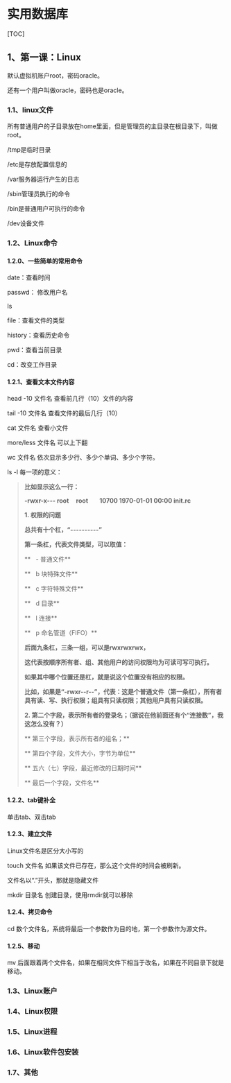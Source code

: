 # 实用数据库

[TOC]

## 1、第一课：Linux

默认虚拟机账户root，密码oracle。

还有一个用户叫做oracle，密码也是oracle。

### 1.1、linux文件

所有普通用户的子目录放在home里面，但是管理员的主目录在根目录下，叫做root。

/tmp是临时目录

/etc是存放配置信息的

/var服务器运行产生的日志

/sbin管理员执行的命令

/bin是普通用户可执行的命令

/dev设备文件

### 1.2、Linux命令

#### 1.2.0、一些简单的常用命令

date：查看时间

passwd： 修改用户名

ls

file：查看文件的类型

history：查看历史命令

pwd：查看当前目录

cd：改变工作目录

#### 1.2.1、查看文本文件内容

head -10 文件名	查看前几行（10）文件的内容

tail -10 文件名	查看文件的最后几行（10）

cat 文件名		查看小文件

more/less 文件名		可以上下翻

wc 文件名		依次显示多少行、多少个单词、多少个字符。

ls -l 每一项的意义：

> **比如显示这么一行：**
>
> **-rwxr-x--- root     root        10700 1970-01-01 00:00 init.rc**
>
> **1. 权限的问题**
>
> **总共有十个杠，“----------”**
>
> **第一条杠，代表文件类型，可以取值：**
>
> **   - 普通文件**
>
> **   b 块特殊文件**
>
> **   c 字符特殊文件**
>
> **   d 目录**
>
> **   l 连接**
>
> **   p 命名管道（FIFO）**
>
> **后面九条杠，三条一组，可以是rwxrwxrwx，**
>
> **这代表按顺序所有者、组、其他用户的访问权限均为可读可写可执行。**
>
> **如果其中哪个位置还是杠，就是说这个位置没有相应的权限。**
>
> **比如，如果是“-rwxr--r--”，代表：这是个普通文件（第一条杠），所有者具有读、写、执行权限；组具有只读权限；其他用户具有只读权限。**
>
> **2. 第二个字段，表示所有者的登录名；（据说在他前面还有个“连接数”，我这怎么没有？）**
>
> ** 第三个字段，表示所有者的组名；**
>
> ** 第四个字段，文件大小，字节为单位**
>
> ** 五六（七）字段，最近修改的日期时间**
>
> ** 最后一个字段，文件名**

#### 1.2.2、tab键补全

单击tab、双击tab

#### 1.2.3、建立文件

Linux文件名是区分大小写的

touch 文件名		如果该文件已存在，那么这个文件的时间会被刷新。

文件名以“.”开头，那就是隐藏文件

mkdir 目录名		创建目录，使用rmdir就可以移除

#### 1.2.4、拷贝命令

cd 数个文件名，系统将最后一个参数作为目的地，第一个参数作为源文件。

#### 1.2.5、移动

mv 后面跟着两个文件名，如果在相同文件下相当于改名，如果在不同目录下就是移动。



### 1.3、Linux账户

### 1.4、Linux权限

### 1.5、Linux进程

### 1.6、Linux软件包安装

### 1.7、其他

